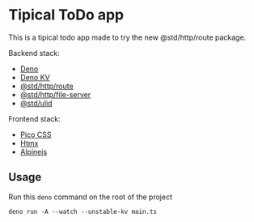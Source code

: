 # Tipical ToDo app

This is a tipical todo app made to try the new @std/http/route package.

Backend stack:
* [Deno](https://docs.deno.com/) 
* [Deno KV](https://docs.deno.com/deploy/kv/manual/)
* [@std/http/route](https://jsr.io/@std/http/doc/~/route)
* [@std/http/file-server](https://jsr.io/@std/http/doc/~/serveFile)
* [@std/ulid](https://jsr.io/@std/ulid)

Frontend stack:
* [Pico CSS](https://picocss.com/)
* [Htmx](https://htmx.org/)
* [Alpinejs](https://alpinejs.dev/)

## Usage

Run this `deno` command on the root of the project

```shell
deno run -A --watch --unstable-kv main.ts
```
